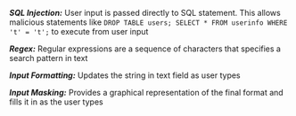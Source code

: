 ***SQL Injection:*** User input is passed directly to SQL statement. This allows malicious statements like `DROP TABLE users; SELECT * FROM userinfo WHERE 't' = 't';` to execute from user input

***Regex:*** Regular expressions are a sequence of characters that specifies a search pattern in text 

***Input Formatting:*** Updates the string in text field as user types 

***Input Masking:*** Provides a graphical representation of the final format and fills it in as the user types 

